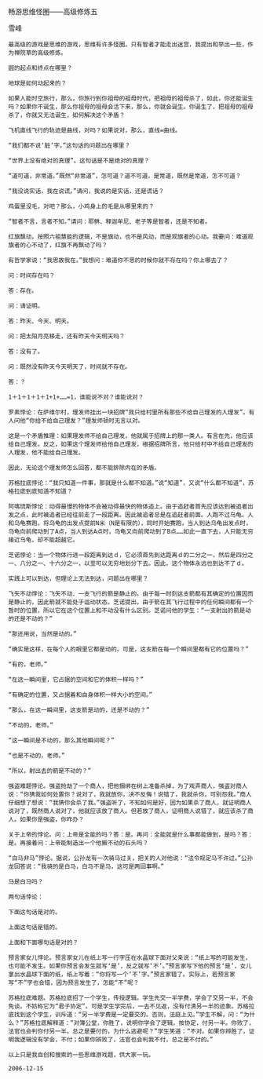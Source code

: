 畅游思维怪圈——高级修炼五

雪峰


    最高级的游戏是思维的游戏，思维有许多怪圈，只有智者才能走出迷宫，我提出和举出一些，作为禅院草的高级修炼。

    圆的起点和终点在哪里？

    地球是如何动起来的？

    如果人能时空旅行，那么，你旅行到你祖母的祖母时代，把祖母的祖母杀了，如此，你还能诞生吗？如果你不诞生，那么你祖母的祖母会活下来，那么，你就会诞生。你诞生了，把祖母的祖母杀了，你就又无法诞生，如何解决这个矛盾？

    飞机直线飞行的轨迹是曲线，对吗？如果说对，那么，直线=曲线。

    “我们都不说‘脏’字。”这句话的问题出在哪里？

    “世界上没有绝对的真理”。这句话是不是绝对的真理？

    “道可道，非常道。”既然“非常道”，怎可道？道不可道，是常道，既然是常道，怎不可道？

    “我没说实话，我在说谎。”请问，我说的是实话，还是谎话？

    鸡蛋里没毛，对吧？那么，小鸡身上的毛是从哪里来的？

    “智者不言，言者不知。”请问：耶稣、释迦牟尼、老子等是智者，还是不知者。

    红旗飘动，按照六祖慧能的逻辑，不是旗动，也不是风动，而是观旗者的心动。我要问：难道观旗者的心不动了，红旗不再飘动了吗？

    有哲学家说：“我思故我在。”我想问：难道你不思的时候你就不存在吗？你上哪去了？

    问：时间存在吗？

    答：存在。

    问：请证明。

    答：昨天、今天、明天。

    问：把太阳月亮移走，还有昨天今天明天吗？

    答：没有了。

    问：既然没有昨天今天明天了，时间就不存在。

    答：？

    1＋1＋1＋1＋1+1+……=1，谁能说不对？谁能说对？

    罗素悖论：在萨维尔村，理发师挂出一块招牌“我只给村里所有那些不给自己理发的人理发”。有人问他“你给不给自己理发？”理发师顿时无言以对。

    这是一个矛盾推理：如果理发师不给自己理发，他就属于招牌上的那一类人。有言在先，他应该给自己理发。反之，如果这个理发师给他自己理发，根据招牌所言，他只给村中不给自己理发的人理发，他不能给自己理发。

    因此，无论这个理发师怎么回答，都不能排除内在的矛盾。

    苏格拉底悖论：“我只知道一件事，那就是什么都不知道。”说“知道”，又说“什么都不知道”，苏格拉底到底知道不知道？

    阿喀琉斯悖论：动得最慢的物体不会被动得最快的物体追上。由于追赶者首先应该达到被追者出发之点，此时被追者已经往前走了一段距离。因此被追者总是在追赶者前面。人跑不过乌龟。人和乌龟赛跑，将乌龟的出发点提前N米（N是有限的），同时开始赛跑，当人到达乌龟出发点时，乌龟向前爬动到了A点，当人到达A点时，乌龟又向前爬动到了B点……如此一直下去，人只能无穷接近乌龟，却不能超越它。

    芝诺悖论：当一个物体行进一段距离到达ｄ，它必须首先到达距离ｄ的二分之一，然后是四分之一、八分之一、十六分之一，以至可以无穷地划分下去。因此，这个物体永远也到达不了ｄ。

    实践上可以到达，但理论上无法到达，问题出在哪里？

    飞矢不动悖论：飞矢不动．一支飞行的箭是静止的。由于每一时刻这支箭都有其确定的位置因而是静止的，因此箭就不能处于运动状态。芝诺提出，由于箭在其飞行过程中的任何瞬间都有一个暂时的位置，所以它在这个位置上和不动没有什么区别。芝诺问他的学生：“一支射出的箭是动的还是不动的？”

    “那还用说，当然是动的。”

    “确实是这样，在每个人的眼里它都是动的。可是，这支箭在每一个瞬间里都有它的位置吗？”

    “有的，老师。”

    “在这一瞬间里，它占据的空间和它的体积一样吗？”

    “有确定的位置，又占据着和自身体积一样大小的空间。”

    “那么，在这一瞬间里，这支箭是动的，还是不动的？”

    “不动的，老师。”

    “这一瞬间是不动的，那么其他瞬间呢？”

    “也是不动的，老师。”

    “所以，射出去的箭是不动的？”

    强盗难题悖论。强盗抢劫了一个商人，把他捆绑在树上准备杀掉，为了戏弄商人，强盗对商人说：“你猜我如何处置你？说对了，我就放你，决不反悔！说错了，我就杀你，可别怨我。”商人仔细想了想说：“我猜你会杀了我。”强盗听了，不知如何是好，因为如果杀了商人，就证明商人说对了，既然商人说对了，他就应该放了商人。但若放了商人，证明商人说错了，就应该杀了商人。如果你是强盗，你咋办？

    关于上帝的悖论。问：上帝是全能的吗？答：是。再问：全能就是什么事都能做到，是吗？答：是。再接着问：上帝能制造出一个他搬不动的石头吗？

    “白马非马”悖论。据说，公孙龙有一次骑马过关，把关的人对他说：“法令规定马不许过。”公孙龙回答说：“我骑的是白马，白马不是马，这可是两回事啊。”

    马是白马吗？

    两句话悖论：

    下面这句话是对的。

    上面这句话是错的。

    上面和下面哪句话是对的？

    预言家女儿悖论。预言家女儿在纸上写一行字压在水晶球下面对父亲说：“纸上写的可能发生，也可能不发生。如果你预言会发生就写‘是’，反之就写‘不’。”预言家写下他的预言‘是’，女儿拿出水晶球下面的纸，纸上写着：“你将写一个‘不’字。”预言家错了。实际上，若预言家写“不”字也会错，因为预言发生了，怎能“不”呢？

    苏格拉底难题。苏格拉底招了一个学生，传授逻辑。学生先交一半学费，学会了交另一半，不会免谈。不妨称它为“君子协定”。可是学生学完后，一去不见返，没有付清另一半的迹象。苏格拉底找到这个学生，训斥道：“另一半学费是一定要交的。否则，法庭上见。”学生不解，问：“为什么？”苏格拉底解释道：“对簿公堂，你胜了，说明你学会了逻辑，按协定，付另一半。你败了，法官也会判你付另一半。总之是要付的，为什么逃避呢？”学生笑道：“不对。如果你辨胜了，证明我逻辑没有学会，不付；如果你辨败了，法官也会判我不付，总之是不付的。”

    以上只是我自创和搜索的一些思维游戏题，供大家一玩。

    2006-12-15



